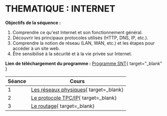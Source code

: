 # THEMATIQUE : INTERNET

**Objectifs de la séquence :**

1. Comprendre ce qu'est Internet et son fonctionnement général.
2. Découvrir les principaux protocoles utilisés (HTTP, DNS, IP, etc.).
3. Comprendre la notion de réseau (LAN, WAN, etc.) et les étapes pour accéder à un site web.
4. Être sensibilisé à la sécurité et à la vie privée sur Internet.

**Lien de téléchargement du programme :** [Programme SNT](../ressources_index/spe641_annexe_1063085.pdf){ target="_blank" }

| Séance | Cours |
| -- | - |
| 1 | [Les réseaux physiques](./reseaux_physique.md){ target=_blank} |
| 2 | [Le protocole TPC/IP](./protocole_tcpip.md){ target=_blank} |
| 3 | [Le routage](./routage.md){ target=_blank} |
